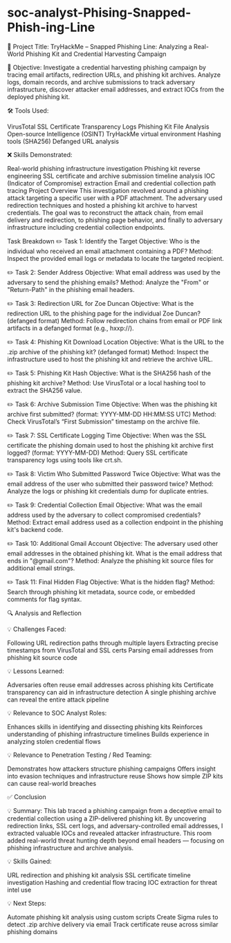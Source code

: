 # soc-analyst-Phising-Snapped-Phish-ing-Line

📝 Project Title:
TryHackMe – Snapped Phishing Line: Analyzing a Real-World Phishing Kit and Credential Harvesting Campaign

🎯 Objective:
Investigate a credential harvesting phishing campaign by tracing email artifacts, redirection URLs, and phishing kit archives. Analyze logs, domain records, and archive submissions to track adversary infrastructure, discover attacker email addresses, and extract IOCs from the deployed phishing kit.

🛠️ Tools Used:

VirusTotal
SSL Certificate Transparency Logs
Phishing Kit File Analysis
Open-source Intelligence (OSINT)
TryHackMe virtual environment
Hashing tools (SHA256)
Defanged URL analysis

❌ Skills Demonstrated:

Real-world phishing infrastructure investigation
Phishing kit reverse engineering
SSL certificate and archive submission timeline analysis
IOC (Indicator of Compromise) extraction
Email and credential collection path tracing
Project Overview
This investigation revolved around a phishing attack targeting a specific user with a PDF attachment. The adversary used redirection techniques and hosted a phishing kit archive to harvest credentials. The goal was to reconstruct the attack chain, from email delivery and redirection, to phishing page behavior, and finally to adversary infrastructure including credential collection endpoints.

Task Breakdown
✏️ Task 1: Identify the Target
Objective: Who is the individual who received an email attachment containing a PDF?
Method: Inspect the provided email logs or metadata to locate the targeted recipient.

✏️ Task 2: Sender Address
Objective: What email address was used by the adversary to send the phishing emails?
Method: Analyze the "From" or "Return-Path" in the phishing email headers.

✏️ Task 3: Redirection URL for Zoe Duncan
Objective: What is the redirection URL to the phishing page for the individual Zoe Duncan? (defanged format)
Method: Follow redirection chains from email or PDF link artifacts in a defanged format (e.g., hxxp://).

✏️ Task 4: Phishing Kit Download Location
Objective: What is the URL to the .zip archive of the phishing kit? (defanged format)
Method: Inspect the infrastructure used to host the phishing kit and retrieve the archive URL.

✏️ Task 5: Phishing Kit Hash
Objective: What is the SHA256 hash of the phishing kit archive?
Method: Use VirusTotal or a local hashing tool to extract the SHA256 value.

✏️ Task 6: Archive Submission Time
Objective: When was the phishing kit archive first submitted? (format: YYYY-MM-DD HH:MM:SS UTC)
Method: Check VirusTotal’s “First Submission” timestamp on the archive file.

✏️ Task 7: SSL Certificate Logging Time
Objective: When was the SSL certificate the phishing domain used to host the phishing kit archive first logged? (format: YYYY-MM-DD)
Method: Query SSL certificate transparency logs using tools like crt.sh.

✏️ Task 8: Victim Who Submitted Password Twice
Objective: What was the email address of the user who submitted their password twice?
Method: Analyze the logs or phishing kit credentials dump for duplicate entries.

✏️ Task 9: Credential Collection Email
Objective: What was the email address used by the adversary to collect compromised credentials?
Method: Extract email address used as a collection endpoint in the phishing kit's backend code.

✏️ Task 10: Additional Gmail Account
Objective: The adversary used other email addresses in the obtained phishing kit. What is the email address that ends in "@gmail.com"?
Method: Analyze the phishing kit source files for additional email strings.

✏️ Task 11: Final Hidden Flag
Objective: What is the hidden flag?
Method: Search through phishing kit metadata, source code, or embedded comments for flag syntax.

🔍 Analysis and Reflection

💡 Challenges Faced:

Following URL redirection paths through multiple layers
Extracting precise timestamps from VirusTotal and SSL certs
Parsing email addresses from phishing kit source code

💡 Lessons Learned:

Adversaries often reuse email addresses across phishing kits
Certificate transparency can aid in infrastructure detection
A single phishing archive can reveal the entire attack pipeline

💡 Relevance to SOC Analyst Roles:

Enhances skills in identifying and dissecting phishing kits
Reinforces understanding of phishing infrastructure timelines
Builds experience in analyzing stolen credential flows

💡 Relevance to Penetration Testing / Red Teaming:

Demonstrates how attackers structure phishing campaigns
Offers insight into evasion techniques and infrastructure reuse
Shows how simple ZIP kits can cause real-world breaches

✅ Conclusion

💡 Summary: This lab traced a phishing campaign from a deceptive email to credential collection using a ZIP-delivered phishing kit. By uncovering redirection links, SSL cert logs, and adversary-controlled email addresses, I extracted valuable IOCs and revealed attacker infrastructure. This room added real-world threat hunting depth beyond email headers — focusing on phishing infrastructure and archive analysis.

💡 Skills Gained:

URL redirection and phishing kit analysis
SSL certificate timeline investigation
Hashing and credential flow tracing
IOC extraction for threat intel use

💡 Next Steps:

Automate phishing kit analysis using custom scripts
Create Sigma rules to detect .zip archive delivery via email
Track certificate reuse across similar phishing domains
